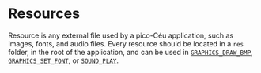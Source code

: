 # Resources

Resource is any external file used by a pico-Céu application, such as images, fonts, and audio files. Every resource should be located in a ```res``` folder, in the root of the application, and can be used in [`GRAPHICS_DRAW_BMP`](../graphics/#graphics_draw_bmp), [`GRAPHICS_SET_FONT`](../graphics/#graphics_set_font), or [`SOUND_PLAY`](../graphics/#sound_play).